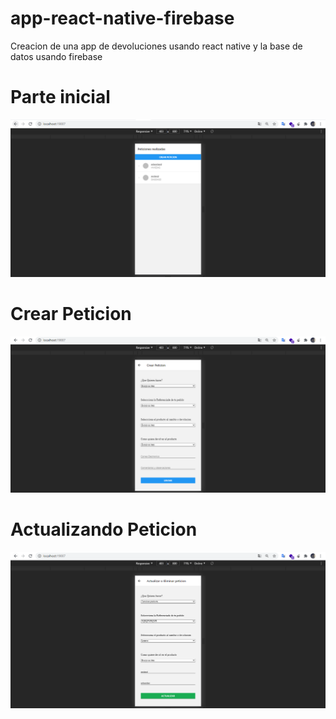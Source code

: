 # app-react-native-firebase
Creacion de una app de devoluciones usando react native y la base de datos usando firebase

<h1>Parte inicial</h1>

![](create_project/image1.PNG)

<h1>Crear Peticion</h1>

![](create_project/image2.PNG)

<h1>Actualizando Peticion</h1>

![](create_project/image3.PNG)
